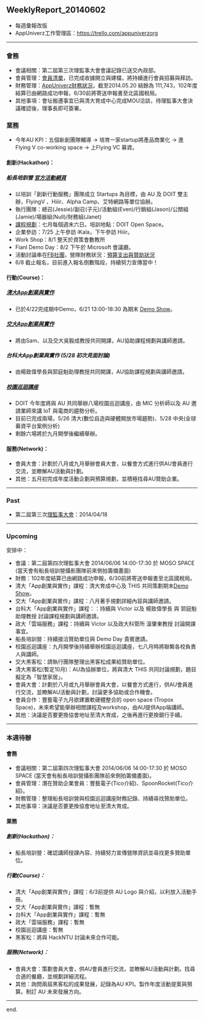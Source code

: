 ## WeeklyReport_20140602

* 每週彙報改版
* AppUniverz工作管理區：https://trello.com/appuniverzorg

----------------------------
### 會務
* 會議相關：第二屆第三次理監事大會會議記錄已送交內政部。
* 會員管理：[會員清單](https://docs.google.com/spreadsheet/ccc?key=0Aq7L8Y46XVAVdHRlWHNPLUdtU1pyR0kyaXdGX2JpRkE&usp=sharing)，已完成收據開立與建檔，將持續進行會員招募與拜訪。
* 財務管理：[AppUniverz財務狀況](http://bit.ly/AU-Finance)，截至2014.05.20 結餘為 111,743，102年度結算已由網路成功申報，6/30前將寄送申報書至北區國稅局。
* 其他事項：會址搬遷事宜已與清大育成中心完成MOU洽談，待理監事大會決議確認後，理事長即可簽署。


### 業務
* 今年AU KPI：五個新創團隊輔導 → 培育一家startup將產品商業化 → 進Flying V co-working space → 上Flying VC 募資。

#### 創新(Hackathon)：
##### 船長培訓營 [官方活動網頁](http://captaincamp.appuniverz.org/)
* 以培訓「創新行動服務」團隊成立 Startups 為目標，由 AU 及 DOIT 雙主辦，FlyingV 、Hiiir、Alpha Camp、艾特網路等單位協辦。
* 執行團隊：總召(Jessie)/副召(子元)/活動組(Even)/行銷組(Jason)/公關組(Jamie)/場器組(Null)/財務組(Janet)
* [課程規劃](https://docs.google.com/document/d/1-eF2kPJvgzysEfOgC-FMrTrmi-VPLEqF66aZqftePp0/edit?usp=sharing)：七月每個週末六日。培訓地點：DOIT Open Space。
* 企業參訪：7/25 上午參訪 iKala，下午參訪 Hiiir。
* Work Shop：8/1 整天於資策會數教所
* Fianl Demo Day：8/2 下午於 Microsoft 會議廳。
* 活動討論串在[FB社團](https://www.facebook.com/groups/620587151369113/)，營隊財務狀況：[預算支出與贊助狀況](https://docs.google.com/spreadsheets/d/1N96mJhpK3NAnWVUGnFDQRZ-fsaQ1zCusyyoxQZVK1iE/edit?usp=sharing)
* 6/8 截止報名，目前進入報名倒數階段，持續努力宣傳當中！


#### 行動(Course)：

##### [清大App創業與實作](https://drive.google.com/folderview?id=0Byfxakd_Uoa5Rmctd3BMSVFCTjg&usp=sharing)
* 已於4/22完成期中Demo，6/21 13:00-18:30 為期末 [Demo Show](https://docs.google.com/spreadsheets/d/1N96mJhpK3NAnWVUGnFDQRZ-fsaQ1zCusyyoxQZVK1iE/edit?usp=sharing)。

##### [交大App創業與實作](https://drive.google.com/file/d/0Byfxakd_Uoa5azlSWmVaM2g0aFU/edit?usp=sharing)
* 將由Sam、以及交大吳毅成教授共同開課，AU協助課程規劃與講師邀請。

##### 台科大App創業與實作 (5/28 初次見面討論)
* 由楊致偉學長與郭庭魁助理教授共同開課，AU協助課程規劃與講師邀請。

##### [校園巡迴講座](https://drive.google.com/folderview?id=0Byfxakd_Uoa5R0laNkdQM2xzRlk&usp=sharing)
* DOIT 今年度將與 AU 共同舉辦八場校園巡迴講座，由 MIC 分析師以及 AU 邀請業師來講 IoT 與電商的趨勢分析。
* 目前已完成兩場，5/26 清大(數位自造與硬體開放市場趨勢)、5/28 中央(全球募資平台案例分析)
* 剩餘六場將於九月開學後繼續舉辦。

#### 服務(Network)：
* 會員大會：計劃於八月或九月舉辦會員大會，以餐會方式進行供AU會員進行交流，並瞭解AU活動與計劃。
* 其他：五月初完成年度活動企劃與預算規劃，並積極找尋AU贊助企業。

----------------------------
### Past

* 第二屆第三次[理監事大會](https://drive.google.com/file/d/0Byfxakd_Uoa5ellVNWRlaEdoNGc/edit?usp=sharing)：2014/04/18 

----------------------------
### Upcoming 

安排中：

* 會議：第二屆第四次理監事大會 2014/06/06  14:00-17:30 於 MOSO SPACE (當天會有船長培訓營攝影團隊前來側拍籌備畫面)
* 財務：102年度結算已由網路成功申報，6/30前將寄送申報書至北區國稅局。
* 清大「App創業與實作」課程：清大育成中心及 THIS 共同策劃期末[Demo Show](https://drive.google.com/file/d/0Byfxakd_Uoa5WnFGX0NhcjNVb1E/edit?usp=sharing)。
* 交大「App創業與實作」課程：八月著手規劃詳細內容與講師邀請。
* 台科大「App創業與實作」課程：：持續與 Victor 以及 楊致偉學長 與 郭庭魁助理教授 討論課程規劃與講師邀請。
* 政大「雲端服務」課程：持續與 Victor 以及政大科管所 溫肇東教授 討論開課事宜。
* 船長培訓營：持續接洽贊助單位與 Demo Day 貴賓邀請。
* 校園巡迴講座：九月開學後持續舉辦校園巡迴講座，七八月時將聯繫各校負責人與講師。
* 交大黑客松：請執行團隊整理出黑客松成果給贊助單位。
* 清大黑客松(暫定10月)：AU為協辦單位，將與清大 THIS 共同討論規劃，題目擬定為「智慧家居」。
* 會員大會：計劃於八月或九月舉辦會員大會，以餐會方式進行，供AU會員進行交流，並瞭解AU活動與計劃，討論更多協助或合作機會。
* 會員合作：豐藝電子九月欲建置軟硬體整合的 open space (Tropox Space)，未來希望能舉辦相關課程及workshop，由AU提供App端講師。
* 其他：決議是否要更換協會地址至清大育成，之後再進行更換銀行手續。

----------------------------
### 本週待辦

#### 會務
* 會議相關：第二屆第四次理監事大會 2014/06/06  14:00-17:30 於 MOSO SPACE (當天會有船長培訓營攝影團隊前來側拍籌備畫面)。
* 會員管理：潛在贊助企業會員：豐藝電子(Tico介紹)、SpoonRocket(Tico介紹)。
* 財務管理：整理船長培訓營與校園巡迴講座財務記錄、持續尋找贊助單位。
* 其他事項：決議是否要更換協會地址至清大育成。


#### 業務

##### 創新(Hackathon)：
* 船長培訓營：確認講師授課內容、持續努力宣傳營隊資訊並尋找更多贊助單位。

##### 行動(Course)：
* 清大「App創業與實作」課程：6/3前提供 AU Logo 與介紹，以利放入活動手冊。
* 交大「App創業與實作」課程：暫無
* 台科大「App創業與實作」課程：暫無
* 政大「雲端服務」課程：暫無
* 校園巡迴講座：暫無
* 黑客松：將與 HackNTU 討論未來合作可能。

##### 服務(Network)：
* 會員大會：策劃會員大會，供AU會員進行交流，並瞭解AU活動與計劃。找尋合適的餐廳，並規劃詳細流程。
* 其他：詢問兩屆黑客松的成果發展，記錄為AU KPI。製作年度活動提案與預算。制訂 AU 未來發展方向。

----------------------------
end.
